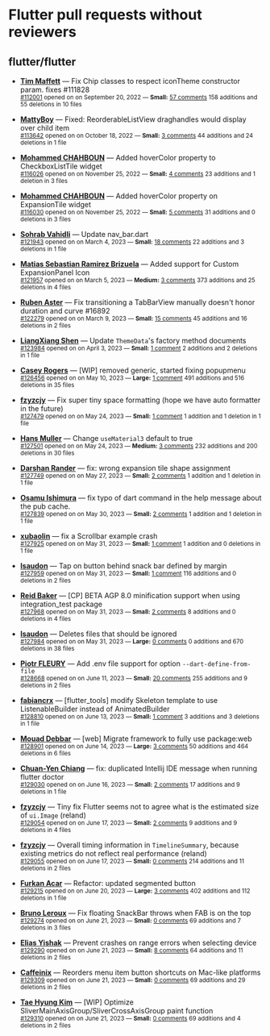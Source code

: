 # Flutter pull requests without reviewers

## flutter/flutter

* **[Tim Maffett](https://github.com/timmaffett)** &mdash; Fix Chip classes to respect iconTheme constructor param. fixes #111828<br />
    <sub>[#112001](https://github.com/flutter/flutter/pull/112001) opened on on September 20, 2022 &mdash; **Small:** [57 comments](https://github.com/flutter/flutter/pull/112001) 158 additions and 55 deletions in 10 files</sub><br />

* **[MattyBoy](https://github.com/MattyBoy4444)** &mdash; Fixed: ReorderableListView draghandles would display over child item<br />
    <sub>[#113642](https://github.com/flutter/flutter/pull/113642) opened on on October 18, 2022 &mdash; **Small:** [3 comments](https://github.com/flutter/flutter/pull/113642) 44 additions and 24 deletions in 1 file</sub><br />

* **[Mohammed  CHAHBOUN](https://github.com/M97Chahboun)** &mdash; Added hoverColor property to CheckboxListTile widget<br />
    <sub>[#116026](https://github.com/flutter/flutter/pull/116026) opened on on November 25, 2022 &mdash; **Small:** [4 comments](https://github.com/flutter/flutter/pull/116026) 23 additions and 1 deletion in 3 files</sub><br />

* **[Mohammed  CHAHBOUN](https://github.com/M97Chahboun)** &mdash; Added hoverColor property on ExpansionTile widget<br />
    <sub>[#116030](https://github.com/flutter/flutter/pull/116030) opened on on November 25, 2022 &mdash; **Small:** [5 comments](https://github.com/flutter/flutter/pull/116030) 31 additions and 0 deletions in 3 files</sub><br />

* **[Sohrab Vahidli](https://github.com/sohrabonline)** &mdash; Update nav_bar.dart<br />
    <sub>[#121943](https://github.com/flutter/flutter/pull/121943) opened on on March 4, 2023 &mdash; **Small:** [18 comments](https://github.com/flutter/flutter/pull/121943) 22 additions and 3 deletions in 1 file</sub><br />

* **[Matias Sebastian Ramirez Brizuela](https://github.com/ramirezsebas)** &mdash; Added support for Custom ExpansionPanel Icon<br />
    <sub>[#121957](https://github.com/flutter/flutter/pull/121957) opened on on March 5, 2023 &mdash; **Medium:** [3 comments](https://github.com/flutter/flutter/pull/121957) 373 additions and 25 deletions in 4 files</sub><br />

* **[Ruben Aster](https://github.com/rubenaster)** &mdash; Fix transitioning a TabBarView manually doesn't honor duration and curve #16892<br />
    <sub>[#122279](https://github.com/flutter/flutter/pull/122279) opened on on March 9, 2023 &mdash; **Small:** [15 comments](https://github.com/flutter/flutter/pull/122279) 45 additions and 16 deletions in 2 files</sub><br />

* **[LiangXiang Shen](https://github.com/kj415j45)** &mdash; Update `ThemeData`'s factory method documents<br />
    <sub>[#123984](https://github.com/flutter/flutter/pull/123984) opened on on April 3, 2023 &mdash; **Small:** [1 comment](https://github.com/flutter/flutter/pull/123984) 2 additions and 2 deletions in 1 file</sub><br />

* **[Casey Rogers](https://github.com/caseycrogers)** &mdash; [WIP] removed generic, started fixing popupmenu<br />
    <sub>[#126456](https://github.com/flutter/flutter/pull/126456) opened on on May 10, 2023 &mdash; **Large:** [1 comment](https://github.com/flutter/flutter/pull/126456) 491 additions and 516 deletions in 35 files</sub><br />

* **[fzyzcjy](https://github.com/fzyzcjy)** &mdash; Fix super tiny space formatting (hope we have auto formatter in the future)<br />
    <sub>[#127479](https://github.com/flutter/flutter/pull/127479) opened on on May 24, 2023 &mdash; **Small:** [1 comment](https://github.com/flutter/flutter/pull/127479) 1 addition and 1 deletion in 1 file</sub><br />

* **[Hans Muller](https://github.com/HansMuller)** &mdash; Change `useMaterial3` default to true<br />
    <sub>[#127501](https://github.com/flutter/flutter/pull/127501) opened on on May 24, 2023 &mdash; **Medium:** [3 comments](https://github.com/flutter/flutter/pull/127501) 232 additions and 200 deletions in 30 files</sub><br />

* **[Darshan Rander](https://github.com/SirusCodes)** &mdash; fix: wrong expansion tile shape assignment<br />
    <sub>[#127749](https://github.com/flutter/flutter/pull/127749) opened on on May 27, 2023 &mdash; **Small:** [2 comments](https://github.com/flutter/flutter/pull/127749) 1 addition and 1 deletion in 1 file</sub><br />

* **[Osamu Ishimura](https://github.com/hrontan)** &mdash; fix typo of dart command in the help message about the pub cache.<br />
    <sub>[#127839](https://github.com/flutter/flutter/pull/127839) opened on on May 30, 2023 &mdash; **Small:** [2 comments](https://github.com/flutter/flutter/pull/127839) 1 addition and 1 deletion in 1 file</sub><br />

* **[xubaolin](https://github.com/xu-baolin)** &mdash; fix a Scrollbar example crash<br />
    <sub>[#127925](https://github.com/flutter/flutter/pull/127925) opened on on May 31, 2023 &mdash; **Small:** [1 comment](https://github.com/flutter/flutter/pull/127925) 1 addition and 0 deletions in 1 file</sub><br />

* **[lsaudon](https://github.com/lsaudon)** &mdash; Tap on button behind snack bar defined by margin<br />
    <sub>[#127959](https://github.com/flutter/flutter/pull/127959) opened on on May 31, 2023 &mdash; **Small:** [1 comment](https://github.com/flutter/flutter/pull/127959) 116 additions and 0 deletions in 2 files</sub><br />

* **[Reid Baker](https://github.com/reidbaker)** &mdash; [CP] BETA AGP 8.0 minification support when using integration_test package<br />
    <sub>[#127968](https://github.com/flutter/flutter/pull/127968) opened on on May 31, 2023 &mdash; **Small:** [2 comments](https://github.com/flutter/flutter/pull/127968) 8 additions and 0 deletions in 4 files</sub><br />

* **[lsaudon](https://github.com/lsaudon)** &mdash; Deletes files that should be ignored<br />
    <sub>[#127984](https://github.com/flutter/flutter/pull/127984) opened on on May 31, 2023 &mdash; **Large:** [0 comments](https://github.com/flutter/flutter/pull/127984) 0 additions and 670 deletions in 38 files</sub><br />

* **[Piotr FLEURY](https://github.com/PiotrFLEURY)** &mdash; Add .env file support for  option `--dart-define-from-file`<br />
    <sub>[#128668](https://github.com/flutter/flutter/pull/128668) opened on on June 11, 2023 &mdash; **Small:** [20 comments](https://github.com/flutter/flutter/pull/128668) 255 additions and 9 deletions in 2 files</sub><br />

* **[fabiancrx](https://github.com/fabiancrx)** &mdash; [flutter_tools] modify Skeleton template to use ListenableBuilder instead of AnimatedBuilder<br />
    <sub>[#128810](https://github.com/flutter/flutter/pull/128810) opened on on June 13, 2023 &mdash; **Small:** [1 comment](https://github.com/flutter/flutter/pull/128810) 3 additions and 3 deletions in 1 file</sub><br />

* **[Mouad Debbar](https://github.com/mdebbar)** &mdash; [web] Migrate framework to fully use package:web<br />
    <sub>[#128901](https://github.com/flutter/flutter/pull/128901) opened on on June 14, 2023 &mdash; **Large:** [3 comments](https://github.com/flutter/flutter/pull/128901) 50 additions and 464 deletions in 6 files</sub><br />

* **[Chuan-Yen Chiang](https://github.com/cychiang)** &mdash; fix: duplicated Intellij IDE message when running flutter doctor<br />
    <sub>[#129030](https://github.com/flutter/flutter/pull/129030) opened on on June 16, 2023 &mdash; **Small:** [2 comments](https://github.com/flutter/flutter/pull/129030) 17 additions and 9 deletions in 1 file</sub><br />

* **[fzyzcjy](https://github.com/fzyzcjy)** &mdash; Tiny fix Flutter seems not to agree what is the estimated size of `ui.Image` (reland)<br />
    <sub>[#129054](https://github.com/flutter/flutter/pull/129054) opened on on June 17, 2023 &mdash; **Small:** [2 comments](https://github.com/flutter/flutter/pull/129054) 9 additions and 9 deletions in 4 files</sub><br />

* **[fzyzcjy](https://github.com/fzyzcjy)** &mdash; Overall timing information in `TimelineSummary`, because existing metrics do not reflect real performance (reland)<br />
    <sub>[#129055](https://github.com/flutter/flutter/pull/129055) opened on on June 17, 2023 &mdash; **Small:** [0 comments](https://github.com/flutter/flutter/pull/129055) 214 additions and 11 deletions in 2 files</sub><br />

* **[Furkan Acar](https://github.com/AcarFurkan)** &mdash; Refactor: updated segmented button<br />
    <sub>[#129215](https://github.com/flutter/flutter/pull/129215) opened on on June 20, 2023 &mdash; **Large:** [3 comments](https://github.com/flutter/flutter/pull/129215) 402 additions and 112 deletions in 1 file</sub><br />

* **[Bruno Leroux](https://github.com/bleroux)** &mdash; Fix floating SnackBar throws when FAB is on the top<br />
    <sub>[#129274](https://github.com/flutter/flutter/pull/129274) opened on on June 21, 2023 &mdash; **Small:** [0 comments](https://github.com/flutter/flutter/pull/129274) 69 additions and 7 deletions in 3 files</sub><br />

* **[Elias Yishak](https://github.com/eliasyishak)** &mdash; Prevent crashes on range errors when selecting device<br />
    <sub>[#129290](https://github.com/flutter/flutter/pull/129290) opened on on June 21, 2023 &mdash; **Small:** [8 comments](https://github.com/flutter/flutter/pull/129290) 64 additions and 11 deletions in 2 files</sub><br />

* **[Caffeinix](https://github.com/Caffeinix)** &mdash; Reorders menu item button shortcuts on Mac-like platforms<br />
    <sub>[#129309](https://github.com/flutter/flutter/pull/129309) opened on on June 21, 2023 &mdash; **Small:** [0 comments](https://github.com/flutter/flutter/pull/129309) 69 additions and 29 deletions in 2 files</sub><br />

* **[Tae Hyung Kim](https://github.com/thkim1011)** &mdash; [WIP] Optimize SliverMainAxisGroup/SliverCrossAxisGroup paint function<br />
    <sub>[#129310](https://github.com/flutter/flutter/pull/129310) opened on on June 21, 2023 &mdash; **Small:** [0 comments](https://github.com/flutter/flutter/pull/129310) 69 additions and 4 deletions in 2 files</sub><br />

